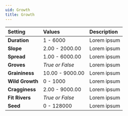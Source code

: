 ```yaml
---
uid: Growth
title: Growth
---
```


| Setting         | Values          | Description |
| :-------------- | :-------------- | :---------- |
| **Duration**    | 1 - 6000        | Lorem ipsum |
| **Slope**       | 2.00 - 2000.00  | Lorem ipsum |
| **Spread**      | 1.00 - 6000.00  | Lorem ipsum |
| **Groves**      | *True or False* | Lorem ipsum |
| **Graininess**  | 10.00 - 9000.00 | Lorem ipsum |
| **Wild Growth** | 0 - 1000        | Lorem ipsum |
| **Cragginess**  | 2.00 - 9000.00  | Lorem ipsum |
| **Fit Rivers**  | *True or False* | Lorem ipsum |
| **Seed**        | 0 - 128000      | Lorem ipsum |
